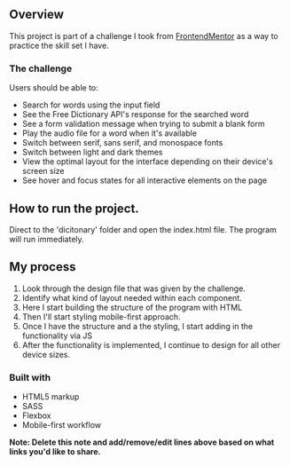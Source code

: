 ## Overview
This project is part of a challenge I took from [FrontendMentor](www.frontendmentor.io) as a way to practice the skill set I have. 
### The challenge

Users should be able to:

- Search for words using the input field
- See the Free Dictionary API's response for the searched word
- See a form validation message when trying to submit a blank form
- Play the audio file for a word when it's available
- Switch between serif, sans serif, and monospace fonts
- Switch between light and dark themes
- View the optimal layout for the interface depending on their device's screen size
- See hover and focus states for all interactive elements on the page

## How to run the project.
Direct to the 'dicitonary' folder and open the index.html file. The program will run immediately.

## My process
1. Look through the design file that was given by the challenge.
2. Identify what kind of layout needed within each component.
3. Here I start building the structure of the program with HTML
4. Then I'll start styling mobile-first approach.
5. Once I have the structure and a the styling, I start adding in the functionality via JS
6. After the functionality is implemented, I continue  to design for all other device sizes.

### Built with

-  HTML5 markup
- SASS
- Flexbox
- Mobile-first workflow


**Note: Delete this note and add/remove/edit lines above based on what links you'd like to share.**

